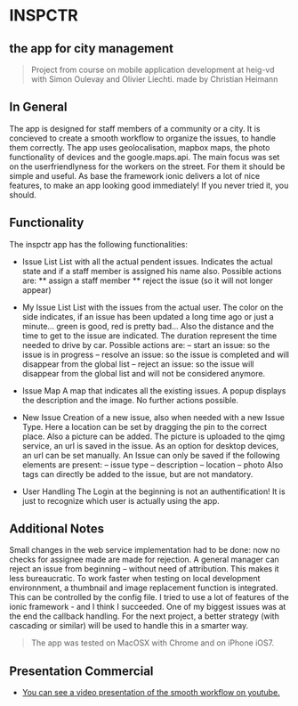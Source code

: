# INSPCTR
## the app for city management

> Project from course on mobile application development at heig-vd with Simon Oulevay and Olivier Liechti.
> made by Christian Heimann

## In General

The app is designed for staff members of a community or a city. It is concieved to create a smooth workflow to organize the issues, to handle them correctly. The app uses geolocalisation, mapbox maps, the photo functionality of devices and the google.maps.api.
The main focus was set on the userfriendlyness for the workers on the street. For them it should be simple and useful.
As base the framework ionic delivers a lot of nice features, to make an app looking good immediately! If you never tried it, you should.

## Functionality

The inspctr app has the following functionalities:

* Issue List
List with all the actual pendent issues. Indicates the actual state and if a staff member is assigned his name also.
Possible actions are:
** assign a staff member
** reject the issue (so it will not longer appear)

* My Issue List
List with the issues from the actual user. The color on the side indicates, if an issue has been updated a long time ago or just a minute… green is good, red is pretty bad…
Also the distance and the time to get to the issue are indicated. The duration represent the time needed to drive by car.
Possible actions are:
– start an issue: so the issue is in progress
– resolve an issue: so the issue is completed and will disappear from the global list
– reject an issue: so the issue will disappear from the global list and will not be considered anymore.

* Issue Map
A map that indicates all the existing issues. A popup displays the description and the image.
No further actions possible.

* New Issue
Creation of a new issue, also when needed with a new Issue Type. Here a location can be set by dragging the pin to the correct place. Also a picture can be added. The picture is uploaded to the qimg service, an url is saved in the issue. As an option for desktop devices, an url can be set manually.
An Issue can only be saved if the following elements are present:
– issue type
– description
– location
– photo
Also tags can directly be added to the issue, but are not mandatory.

* User Handling
The Login at the beginning is not an authentification! It is just to recognize which user is actually using the app.

## Additional Notes
Small changes in the web service implementation had to be done: now no checks for assignee made are made for rejection. A general manager can reject an issue from beginning – without need of attribution. This makes it less bureaucratic.
To work faster when testing on local development environnment, a thumbnail and image replacement function is integrated. This can be controlled by the config file.
I tried to use a lot of features of the ionic framework - and I think I succeeded. One of my biggest issues was at the end the callback handling. For the next project, a better strategy (with cascading or similar) will be used to handle this in a smarter way.

> The app was tested on MacOSX with Chrome and on iPhone iOS7.

## Presentation Commercial

* [You can see a video presentation of the smooth workflow on youtube.](https://youtu.be/UxbvG-bhZoY)
